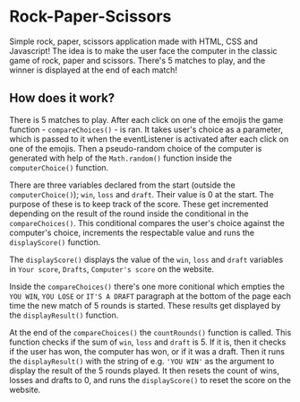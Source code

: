 # Rock-Paper-Scissors
Simple rock, paper, scissors application made with HTML, CSS and Javascript!
The idea is to make the user face the computer in the classic game of rock, paper and scissors. There's 5 matches to play, and the winner is displayed at the end of each match!

## How does it work? 
There is 5 matches to play. After each click on one of the emojis the game function - `compareChoices()` - is ran. It takes user's choice as a parameter, which is passed to it when the eventListener is activated after each click on one of the emojis. Then a pseudo-random choice of the computer is generated with help of the `Math.random()` function inside the `computerChoice()` function.   

There are three variables declared from the start (outside the `computerChoice()`); `win`, `loss` and `draft`. Their value is 0 at the start. The purpose of these is to keep track of the score. These get incremented depending on the result of the round inside the conditional in the `compareChoices()`. This conditional compares the user's choice against the computer's choice, increments the respectable value and runs the `displayScore()` function.

The `displayScore()` displays the value of the `win`, `loss` and `draft` variables in `Your score`, `Drafts`, `Computer's score` on the website. 

Inside the `compareChoices()` there's one more conitional which empties the `YOU WIN`, `YOU LOSE` or `IT'S A DRAFT` paragraph at the bottom of the page each time the new match of 5 rounds is started. These results get displayed by the `displayResult()` function. 

At the end of the `compareChoices()` the `countRounds()` function is called. This function checks if the sum of `win`, `loss` and `draft` is 5. If it is, then it checks if the user has won, the computer has won, or if it was a draft. Then it runs the `displayResult()` with the string of e.g. `'YOU WIN'` as the argument to display the result of the 5 rounds played. It then resets the count of wins, losses and drafts to 0, and runs the `displayScore()` to reset the score on the website.